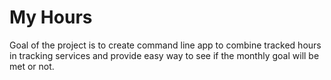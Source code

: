 # My Hours

Goal of the project is to create command line app to combine tracked hours in tracking services and provide easy way to see if the monthly goal will be met or not. 